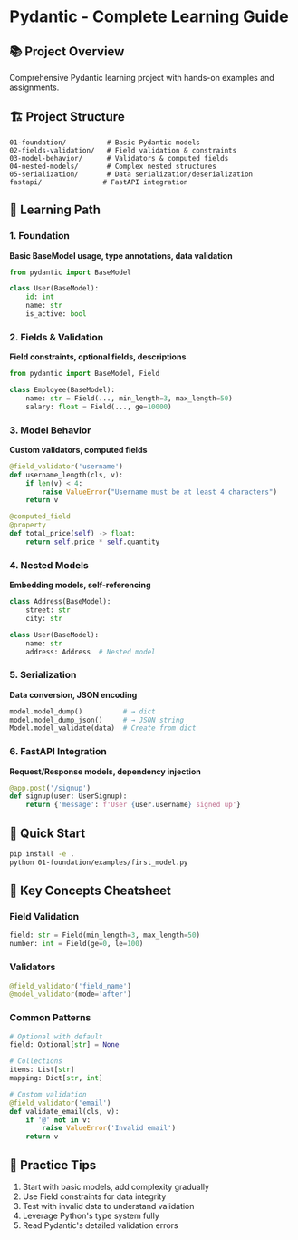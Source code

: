 # Pydantic - Complete Learning Guide

## 📚 Project Overview
Comprehensive Pydantic learning project with hands-on examples and assignments.

## 🏗️ Project Structure
```
01-foundation/          # Basic Pydantic models
02-fields-validation/   # Field validation & constraints  
03-model-behavior/      # Validators & computed fields
04-nested-models/       # Complex nested structures
05-serialization/       # Data serialization/deserialization
fastapi/               # FastAPI integration
```

## 🎯 Learning Path

### 1. Foundation
**Basic BaseModel usage, type annotations, data validation**
```python
from pydantic import BaseModel

class User(BaseModel):
    id: int
    name: str
    is_active: bool
```

### 2. Fields & Validation
**Field constraints, optional fields, descriptions**
```python
from pydantic import BaseModel, Field

class Employee(BaseModel):
    name: str = Field(..., min_length=3, max_length=50)
    salary: float = Field(..., ge=10000)
```

### 3. Model Behavior
**Custom validators, computed fields**
```python
@field_validator('username')
def username_length(cls, v):
    if len(v) < 4:
        raise ValueError("Username must be at least 4 characters")
    return v

@computed_field
@property
def total_price(self) -> float:
    return self.price * self.quantity
```

### 4. Nested Models
**Embedding models, self-referencing**
```python
class Address(BaseModel):
    street: str
    city: str

class User(BaseModel):
    name: str
    address: Address  # Nested model
```

### 5. Serialization
**Data conversion, JSON encoding**
```python
model.model_dump()          # → dict
model.model_dump_json()     # → JSON string
Model.model_validate(data)  # Create from dict
```

### 6. FastAPI Integration
**Request/Response models, dependency injection**
```python
@app.post('/signup')
def signup(user: UserSignup):
    return {'message': f'User {user.username} signed up'}
```

## 🚀 Quick Start
```bash
pip install -e .
python 01-foundation/examples/first_model.py
```

## 📝 Key Concepts Cheatsheet

### Field Validation
```python
field: str = Field(min_length=3, max_length=50)
number: int = Field(ge=0, le=100)
```

### Validators
```python
@field_validator('field_name')
@model_validator(mode='after')
```

### Common Patterns
```python
# Optional with default
field: Optional[str] = None

# Collections
items: List[str]
mapping: Dict[str, int]

# Custom validation
@field_validator('email')
def validate_email(cls, v):
    if '@' not in v:
        raise ValueError('Invalid email')
    return v
```

## 🎯 Practice Tips
1. Start with basic models, add complexity gradually
2. Use Field constraints for data integrity
3. Test with invalid data to understand validation
4. Leverage Python's type system fully
5. Read Pydantic's detailed validation errors

